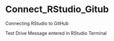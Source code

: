 # Connect_RStudio_Gitub
Connecting RStudio to GitHub


Test Drive Message entered in RStudio Terminal